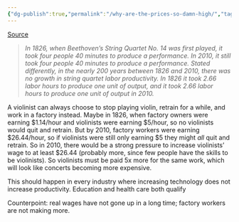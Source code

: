 ```yaml
---
{"dg-publish":true,"permalink":"/why-are-the-prices-so-damn-high/","tags":["books","politics","cost-disease","capitalism","widgets"],"noteIcon":1}
---
```


[Source](https://slatestarcodex.com/2019/06/10/book-review-the-prices-are-too-dmn-high/)

> *In 1826, when Beethoven’s String Quartet No. 14 was first played, it took four people 40 minutes to produce a performance. In 2010, it still took four people 40 minutes to produce a performance. Stated differently, in the nearly 200 years between 1826 and 2010, there was no growth in string quartet labor productivity. In 1826 it took 2.66 labor hours to produce one unit of output, and it took 2.66 labor hours to produce one unit of output in 2010.*

A violinist can always choose to stop playing violin, retrain for a while, and work in a factory instead. Maybe in 1826, when factory owners were earning $1.14/hour and violinists were earning $5/hour, so no violinists would quit and retrain. But by 2010, factory workers were earning $26.44/hour, so if violinists were still only earning $5 they might _all_ quit and retrain. So in 2010, there would be a strong pressure to increase violinists’ wage to at least $26.44 (probably more, since few people have the skills to be violinists). So violinists must be paid 5x more for the same work, which will look like concerts becoming more expensive.

This should happen in every industry where increasing technology does not increase productivity. Education and health care both qualify

Counterpoint: real wages have not gone up in a long time; factory workers are not making more.